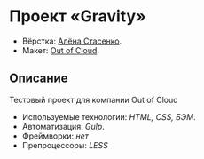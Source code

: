 # Проект «Gravity»

* Вёрстка: [Алёна Стасенко](https://github.com/KudriPro).
* Макет: [Out of Cloud](https://outofcloud.ru/).

## Описание
Тестовый проект для компании Out of Cloud

* Используемые технологии: _HTML, CSS, БЭМ_.
* Автоматизация: _Gulp_.
* Фреймворки: _нет_
* Препроцессоры: _LESS_

